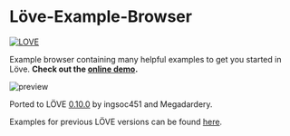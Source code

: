 # Löve-Example-Browser
[![LOVE](https://img.shields.io/badge/L%C3%96VE-0.10.0-EA316E.svg)](http://love2d.org/)

Example browser containing many helpful examples to get you started in Löve. __Check out the [online demo](http://love2d-community.github.io/LOVE-Example-Browser/).__

![preview](http://i.imgur.com/48ARMOg.png)

Ported to LÖVE [0.10.0](https://love2d.org/wiki/0.10.0) by ingsoc451 and Megadardery.

Examples for previous LÖVE versions can be found [here](https://love2d.org/wiki/examples.love).

